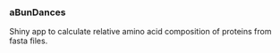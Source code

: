 ### aBunDances
Shiny app to calculate relative amino acid composition of proteins from fasta files.

